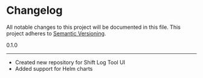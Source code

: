# Changelog

All notable changes to this project will be documented in this file.
This project adheres to [Semantic Versioning](http://semver.org/).

0.1.0

---

- Created new repository for Shift Log Tool UI
- Added support for Helm charts
